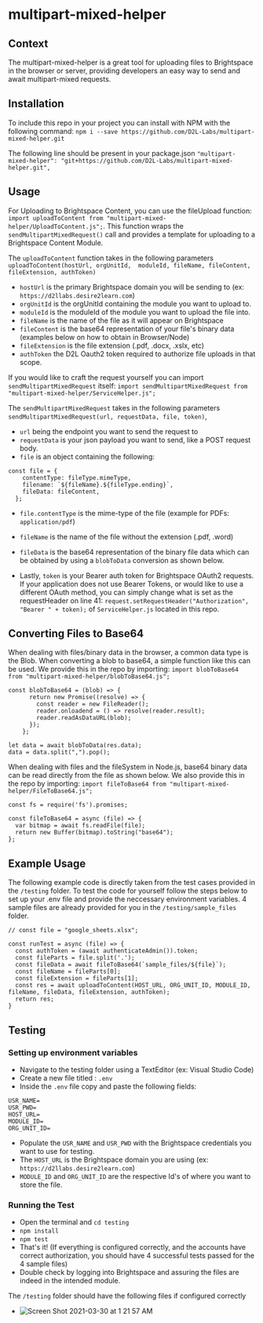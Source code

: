 # multipart-mixed-helper
## Context
The multipart-mixed-helper is a great tool for uploading files to Brightspace in the browser or server, providing developers an easy way to send and await multipart-mixed requests.

## Installation
To include this repo in your project you can install with NPM with the following command: ``npm i --save https://github.com/D2L-Labs/multipart-mixed-helper.git``

The following line should be present in your package.json ``"multipart-mixed-helper": "git+https://github.com/D2L-Labs/multipart-mixed-helper.git",``

## Usage

For Uploading to Brightspace Content, you can use the fileUpload function: ``import uploadToContent from "multipart-mixed-helper/UploadToContent.js";``. This function wraps the ``sendMultipartMixedRequest()`` call and provides a template for uploading to a Brightspace Content Module. 

The ``uploadToContent`` function takes in the following parameters ``uploadToContent(hostUrl, orgUnitId,  moduleId, fileName, fileContent, fileExtension, authToken)``
 -  ``hostUrl`` is the primary Brightspace domain you will be sending to (ex: ``https://d2llabs.desire2learn.com``)
 -  ``orgUnitId`` is the orgUnitId containing the module you want to upload to.
 -  ``moduleId`` is the moduleId of the module you want to upload the file into.
 -  ``fileName`` is the name of the file as it will appear on Brightspace
 -  ``fileContent`` is the base64 representation of your file's binary data (examples below on how to obtain in Browser/Node)
 -  ``fileExtension`` is the file extension (.pdf, .docx, .xslx, etc)
 -  ``authToken`` the D2L Oauth2 token required to authorize file uploads in that scope.

If you would like to craft the request yourself you can import ``sendMultipartMixedRequest`` itself: ``import sendMultipartMixedRequest from "multipart-mixed-helper/ServiceHelper.js";`` 

The ``sendMultipartMixedRequest`` takes in the following parameters ``sendMultipartMixedRequest(url, requestData, file, token)``, 
 -  ``url`` being the endpoint you want to send the request to
 -  ``requestData`` is your json payload you want to send, like a POST request body.
 -  ``file`` is an object containing the following:

```
const file = {
    contentType: fileType.mimeType,
    filename: `${fileName}.${fileType.ending}`,
    fileData: fileContent,
  };
```
 -  ``file.contentType`` is the mime-type of the file (example for PDFs: ``application/pdf``)
 -  ``fileName`` is the name of the file without the extension (.pdf, .word)
 -  ``fileData`` is the base64 representation of the binary file data which can be obtained by using a ``blobToData`` conversion as shown below.


 - Lastly, ``token`` is your Bearer auth token for Brightspace OAuth2 requests. If your application does not use Bearer Tokens, or would like to use a different OAuth method, you can simply change what is set as the requestHeader on line 41: ``request.setRequestHeader("Authorization", "Bearer " + token);`` of ``ServiceHelper.js`` located in this repo. 

## Converting Files to Base64
When dealing with files/binary data in the browser, a common data type is the Blob. When converting a blob to base64, a simple function like this can be used. We provide this in the repo by importing: ``import blobToBase64 from "multipart-mixed-helper/blobToBase64.js";``
```
const blobToBase64 = (blob) => {
      return new Promise((resolve) => {
        const reader = new FileReader();
        reader.onloadend = () => resolve(reader.result);
        reader.readAsDataURL(blob);
      });
    };
    
let data = await blobToData(res.data);
data = data.split(",").pop();
```
When dealing with files and the fileSystem in Node.js, base64 binary data can be read directly from the file as shown below. We also provide this in the repo by importing: ``import fileToBase64 from "multipart-mixed-helper/FileToBase64.js";``
```
const fs = require('fs').promises;

const fileToBase64 = async (file) => {
  var bitmap = await fs.readFile(file);
  return new Buffer(bitmap).toString("base64");
};
```

## Example Usage
The following example code is directly taken from the test cases provided in the ``/testing`` folder. To test the code for yourself follow the steps below to set up your .env file and provide the neccessary environment variables. 4 sample files are already provided for you in the ``/testing/sample_files`` folder.
```
// const file = "google_sheets.xlsx";

const runTest = async (file) => {
  const authToken = (await authenticateAdmin()).token; 
  const fileParts = file.split('.');
  const fileData = await fileToBase64(`sample_files/${file}`);
  const fileName = fileParts[0];
  const fileExtension = fileParts[1];
  const res = await uploadToContent(HOST_URL, ORG_UNIT_ID, MODULE_ID, fileName, fileData, fileExtension, authToken);
  return res;
}
```

## Testing 

### Setting up environment variables
- Navigate to the testing folder using a TextEditor (ex: Visual Studio Code)
- Create a new file titled : ``.env``
- Inside the ``.env`` file copy and paste the following fields:

```
USR_NAME=
USR_PWD=
HOST_URL=
MODULE_ID=
ORG_UNIT_ID=
```
- Populate the ``USR_NAME`` and ``USR_PWD`` with the Brightspace credentials you want to use for testing.
- The ``HOST_URL`` is the Brightspace domain you are using (ex: ``https://d2llabs.desire2learn.com``)
- ``MODULE_ID`` and ``ORG_UNIT_ID`` are the respective Id's of where you want to store the file.

### Running the Test
- Open the terminal and ``cd testing``
- ``npm install``
- ``npm test``
- That's it! (If everything is configured correctly, and the accounts have correct authorization, you should have 4 successful tests passed for the 4 sample files)
- Double check by logging into Brightspace and assuring the files are indeed in the intended module.

The ``/testing`` folder should have the following files if configured correctly
- ![Screen Shot 2021-03-30 at 1 21 57 AM](https://user-images.githubusercontent.com/44853346/112937809-56599c80-90f6-11eb-849c-f7b493874cb5.png)



